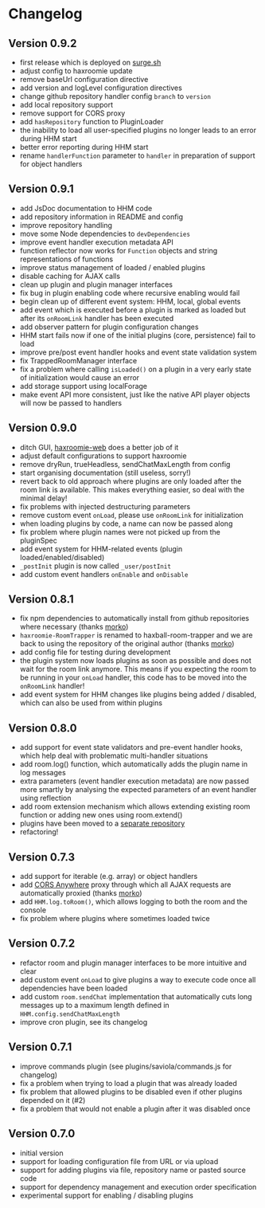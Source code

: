 # Changelog

## Version 0.9.2

- first release which is deployed on [surge.sh](https://surge.sh)
- adjust config to haxroomie update
- remove baseUrl configuration directive
- add version and logLevel configuration directives
- change github repository handler config `branch` to `version`
- add local repository support
- remove support for CORS proxy
- add `hasRepository` function to PluginLoader
- the inability to load all user-specified plugins no longer leads to an error
  during HHM start
- better error reporting during HHM start
- rename `handlerFunction` parameter to `handler` in preparation of support for
  object handlers


## Version 0.9.1

- add JsDoc documentation to HHM code
- add repository information in README and config
- improve repository handling
- move some Node dependencies to `devDependencies`
- improve event handler execution metadata API
- function reflector now works for `Function` objects and string
  representations of functions
- improve status management of loaded / enabled plugins
- disable caching for AJAX calls
- clean up plugin and plugin manager interfaces
- fix bug in plugin enabling code where recursive enabling would fail
- begin clean up of different event system: HHM, local, global events
- add event which is executed before a plugin is marked as loaded but
  after its `onRoomLink` handler has been executed
- add observer pattern for plugin configuration changes
- HHM start fails now if one of the initial plugins (core, persistence)
  fail to load
- improve pre/post event handler hooks and event state validation system
- fix TrappedRoomManager interface
- fix a problem where calling `isLoaded()` on a plugin in a very early
  state of initialization would cause an error
- add storage support using localForage
- make event API more consistent, just like the native API player
  objects will now be passed to handlers


## Version 0.9.0

- ditch GUI, [haxroomie-web](https://github.com/morko/haxroomie-web) does a
  better job of it
- adjust default configurations to support haxroomie
- remove dryRun, trueHeadless, sendChatMaxLength from config
- start organising documentation (still useless, sorry!)
- revert back to old approach where plugins are only loaded after the room link
  is available. This makes everything easier, so deal with the minimal delay!
- fix problems with injected destructuring parameters
- remove custom event `onLoad`, please use `onRoomLink` for initialization
- when loading plugins by code, a name can now be passed along
- fix problem where plugin names were not picked up from the pluginSpec
- add event system for HHM-related events (plugin loaded/enabled/disabled)
- `_postInit` plugin is now called `_user/postInit`
- add custom event handlers `onEnable` and `onDisable`

## Version 0.8.1

- fix npm dependencies to automatically install from github repositories where
  necessary (thanks [morko](https://github.com/morko))
- `haxroomie-RoomTrapper` is renamed to haxball-room-trapper and we are back to
  using the repository of the original author (thanks
  [morko](https://github.com/morko))
- add config file for testing during development
- the plugin system now loads plugins as soon as possible and does not wait for
  the room link anymore. This means if you expecting the room to be running in
  your `onLoad` handler, this code has to be moved into the `onRoomLink` handler!
- add event system for HHM changes like plugins being added / disabled, which
  can also be used from within plugins

## Version 0.8.0

- add support for event state validators and pre-event handler hooks, which help
  deal with problematic multi-handler situations
- add room.log() function, which automatically adds the plugin name in log
  messages
- extra parameters (event handler execution metadata) are now passed more
  smartly by analysing the expected parameters of an event handler using
  reflection
- add room extension mechanism which allows extending existing room function or
  adding new ones using room.extend()
- plugins have been moved to a [separate repository](https://github.com/saviola777/hhm-plugins)
- refactoring!

## Version 0.7.3

- add support for iterable (e.g. array) or object handlers
- add [CORS Anywhere](https://github.com/Rob--W/cors-anywhere) proxy through
  which all AJAX requests are automatically proxied (thanks
  [morko](https://github.com/morko))
- add `HHM.log.toRoom()`, which allows logging to both the room and the console
- fix problem where plugins where sometimes loaded twice

## Version 0.7.2

- refactor room and plugin manager interfaces to be more intuitive and clear
- add custom event `onLoad` to give plugins a way to execute code once
  all dependencies have been loaded
- add custom `room.sendChat` implementation that automatically cuts long
  messages up to a maximum length defined in `HHM.config.sendChatMaxLength`
- improve cron plugin, see its changelog

## Version 0.7.1

- improve commands plugin (see plugins/saviola/commands.js for changelog)
- fix a problem when trying to load a plugin that was already loaded
- fix problem that allowed plugins to be disabled even if other plugins depended
  on it (#2)
- fix a problem that would not enable a plugin after it was disabled once


## Version 0.7.0

- initial version
- support for loading configuration file from URL or via upload
- support for adding plugins via file, repository name or pasted source code
- support for dependency management and execution order specification
- experimental support for enabling / disabling plugins
